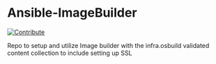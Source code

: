 # Ansible-ImageBuilder
[![Contribute](https://img.shields.io/badge/OpenShift-Dev%20Spaces-525C86?logo=redhatopenshift&labelColor=EE0000)](https://devspaces.apps.ocp.shadowman.dev/#https://github.com/shadowman-lab/Ansible-ImageBuilder)

Repo to setup and utilize Image builder with the infra.osbuild validated content collection to include setting up SSL
